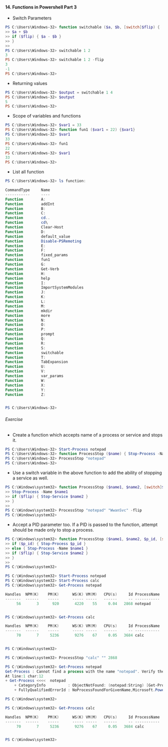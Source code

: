 #### 14. Functions in Powershell Part 3

- Switch Parameters

```PowerShell
PS C:\Users\Windows-32> function switchable ($a, $b, [switch]$flip) {
>> $a + $b
>> if ($flip) { $a - $b }
>> }
>>
PS C:\Users\Windows-32> switchable 1 2
3
PS C:\Users\Windows-32> switchable 1 2 -flip
3
-1
PS C:\Users\Windows-32>
```

- Returning values

```PowerShell
PS C:\Users\Windows-32> $output = switchable 1 4
PS C:\Users\Windows-32> $output
5
PS C:\Users\Windows-32>
```

- Scope of variables and functions

```PowerShell
PS C:\Users\Windows-32> $var1 = 33
PS C:\Users\Windows-32> function fun1 ($var1 = 22) {$var1}
PS C:\Users\Windows-32> $var1
33
PS C:\Users\Windows-32> fun1
22
PS C:\Users\Windows-32> $var1
33
PS C:\Users\Windows-32>
```

- List all function

```PowerShell
PS C:\Users\Windows-32> ls function:

CommandType     Name
-----------     ----
Function        A:
Function        addInt
Function        B:
Function        C:
Function        cd..
Function        cd\
Function        Clear-Host
Function        D:
Function        default_value
Function        Disable-PSRemoting
Function        E:
Function        F:
Function        fixed_params
Function        fun1
Function        G:
Function        Get-Verb
Function        H:
Function        help
Function        I:
Function        ImportSystemModules
Function        J:
Function        K:
Function        L:
Function        M:
Function        mkdir
Function        more
Function        N:
Function        O:
Function        P:
Function        prompt
Function        Q:
Function        R:
Function        S:
Function        switchable
Function        T:
Function        TabExpansion
Function        U:
Function        V:
Function        var_params
Function        W:
Function        X:
Function        Y:
Function        Z:


PS C:\Users\Windows-32>
```

###### Exercise

- Create a function which accepts name of a process or service and stops it.

```PowerShell
PS C:\Users\Windows-32> Start-Process notepad
PS C:\Users\Windows-32> function ProcessStop ($name) { Stop-Process -Name $name }
PS C:\Users\Windows-32> ProcessStop "notepad"
PS C:\Users\Windows-32>
```

- Use a switch variable in the above function to add the ability of stopping a service as well.

```PowerShell
PS C:\Windows\system32> function ProcessStop ($name1, $name2, [switch]$flip) {
>> Stop-Process -Name $name1
>> if ($flip) { Stop-Service $name2 }
>> }
>>
PS C:\Windows\system32> ProcessStop "notepad" "WwanSvc" -flip
PS C:\Windows\system32>
```

- Accept a PID parameter too. If a PID is passed to the function, attempt should be made only to stop a process.

```PowerShell
PS C:\Windows\system32> function ProcessStop ($name1, $name2, $p_id, [switch]$flip) {
>> if ($p_id) { Stop-Process $p_id }
>> else { Stop-Process -Name $name1 }
>> if ($flip) { Stop-Service $name2 }
>> }
>>
PS C:\Windows\system32>
```

```PowerShell
PS C:\Windows\system32> Start-Process notepad
PS C:\Windows\system32> Start-Process calc
PS C:\Windows\system32> Get-Process notepad

Handles  NPM(K)    PM(K)      WS(K) VM(M)   CPU(s)     Id ProcessName
-------  ------    -----      ----- -----   ------     -- -----------
     56       3      920       4220    55     0.04   2868 notepad


PS C:\Windows\system32> Get-Process calc

Handles  NPM(K)    PM(K)      WS(K) VM(M)   CPU(s)     Id ProcessName
-------  ------    -----      ----- -----   ------     -- -----------
     70       7     5236       9276    67     0.05   3684 calc


PS C:\Windows\system32>
```

```PowerShell
PS C:\Windows\system32> ProcessStop "calc" "" 2868
```

```PowerShell
PS C:\Windows\system32> Get-Process notepad
Get-Process : Cannot find a process with the name "notepad". Verify the process name and call the cmdlet again.
At line:1 char:12
+ Get-Process <<<<  notepad
    + CategoryInfo          : ObjectNotFound: (notepad:String) [Get-Process], ProcessCommandException
    + FullyQualifiedErrorId : NoProcessFoundForGivenName,Microsoft.PowerShell.Commands.GetProcessCommand

PS C:\Windows\system32>
```

```PowerShell
PS C:\Windows\system32> Get-Process calc

Handles  NPM(K)    PM(K)      WS(K) VM(M)   CPU(s)     Id ProcessName
-------  ------    -----      ----- -----   ------     -- -----------
     70       7     5236       9276    67     0.05   3684 calc


PS C:\Windows\system32>
```